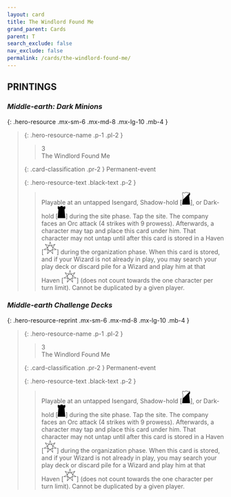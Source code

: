 ```yaml
---
layout: card
title: The Windlord Found Me
grand_parent: Cards
parent: T
search_exclude: false
nav_exclude: false
permalink: /cards/the-windlord-found-me/
---
```


## PRINTINGS


### _Middle-earth: Dark Minions_

{: .hero-resource .mx-sm-6 .mx-md-8 .mx-lg-10 .mb-4 }
> {: .hero-resource-name .p-1 .pl-2 }
> > <div class="card-mp">3</div>
> > <div class="card-name">The Windlord Found Me</div>
>
> {: .card-classification .pr-2 }
> Permanent-event
>
> {: .hero-resource-text .black-text .p-2 }
> > Playable at an untapped Isengard, Shadow-hold \[![](/assets/images/shadow-hold.svg)], or Dark-hold \[![](/assets/images/dark-hold.svg)] during the site phase. Tap the site. The company faces an Orc attack (4 strikes with 9 prowess). Afterwards, a character may tap and place this card under him. That character may not untap until after this card is stored in a Haven \[![](/assets/images/free-haven.svg)] during the organization phase. When this card is stored, and if your Wizard is not already in play, you may search your play deck or discard pile for a Wizard and play him at that Haven \[![](/assets/images/free-haven.svg)] (does not count towards the one character per turn limit). Cannot be duplicated by a given player. 
> 

### _Middle-earth Challenge Decks_

{: .hero-resource-reprint .mx-sm-6 .mx-md-8 .mx-lg-10 .mb-4 }
> {: .hero-resource-name .p-1 .pl-2 }
> > <div class="card-mp">3</div>
> > <div class="card-name">The Windlord Found Me</div>
>
> {: .card-classification .pr-2 }
> Permanent-event
>
> {: .hero-resource-text .black-text .p-2 }
> > Playable at an untapped Isengard, Shadow-hold \[![](/assets/images/shadow-hold.svg)], or Dark-hold \[![](/assets/images/dark-hold.svg)] during the site phase. Tap the site. The company faces an Orc attack (4 strikes with 9 prowess). Afterwards, a character may tap and place this card under him. That character may not untap until after this card is stored in a Haven \[![](/assets/images/free-haven.svg)] during the organization phase. When this card is stored, and if your Wizard is not already in play, you may search your play deck or discard pile for a Wizard and play him at that Haven \[![](/assets/images/free-haven.svg)] (does not count towards the one character per turn limit). Cannot be duplicated by a given player. 
> 
